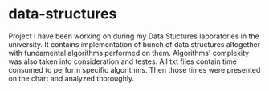 # data-structures
Project I have been working on during my Data Stuctures laboratories in the university. It contains implementation of bunch of data structures altogether with fundamental algorithms performed on them. Algorithms' complexity was also taken into consideration and testes. All txt files contain time consumed to perform specific algorithms. Then those times were presented on the chart and analyzed thoroughly. 
